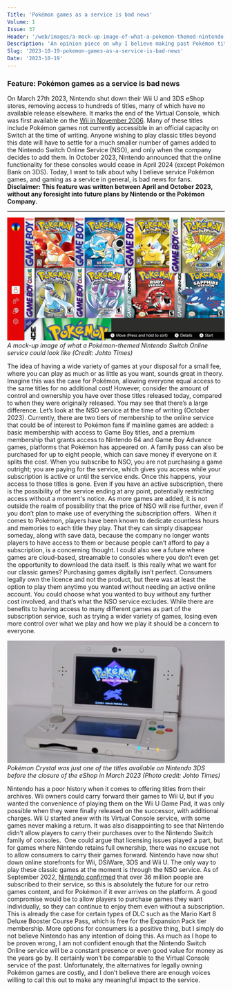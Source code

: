 ```yaml
---
Title: 'Pokémon games as a service is bad news'
Volume: 1
Issue: 37
Header: '/web/images/a-mock-up-image-of-what-a-pokemon-themed-nintendo-switch-online-service-could-look-like-credit-johto.png'
Description: 'An opinion piece on why I believe making past Pokémon titles available as part of a service is a bad idea for fans, along with the latest Pokémon news and more from the Johto Times mailbag.'
Slug: '2023-10-19-pokemon-games-as-a-service-is-bad-news'
Date: '2023-10-19'
---
```

### Feature: Pokémon games as a service is bad news
On March 27th 2023, Nintendo shut down their Wii U and 3DS eShop stores, removing access to hundreds of titles, many of which have no available release elsewhere. It marks the end of the Virtual Console, which was first available on the [Wii in November 2006](https://www.gamedeveloper.com/pc/nintendo-confirms-wii-virtual-console-launch-titles). Many of these titles include Pokémon games not currently accessible in an official capacity on Switch at the time of writing. Anyone wishing to play classic titles beyond this date will have to settle for a much smaller number of games added to the Nintendo Switch Online Service (NSO), and only when the company decides to add them. In October 2023, Nintendo announced that the online functionality for these consoles would cease in April 2024 (except Pokémon Bank on 3DS). Today, I want to talk about why I believe service Pokémon games, and gaming as a service in general, is bad news for fans.
**Disclaimer: This feature was written between April and October 2023, without any foresight into future plans by Nintendo or the Pokémon Company.**
* * *

[![A mock-up image of what a Pokémon-themed Nintendo Switch Online service could look like (Credit: Johto Times)](/web/images/a-mock-up-image-of-what-a-pokemon-themed-nintendo-switch-online-service-could-look-like-credit-johto.png)](/web/images/a-mock-up-image-of-what-a-pokemon-themed-nintendo-switch-online-service-could-look-like-credit-johto.png)*A mock-up image of what a Pokémon-themed Nintendo Switch Online service could look like (Credit: Johto Times)*

The idea of having a wide variety of games at your disposal for a small fee, where you can play as much or as little as you want, sounds great in theory. Imagine this was the case for Pokémon, allowing everyone equal access to the same titles for no additional cost! However, consider the amount of control and ownership you have over those titles released today, compared to when they were originally released. You may see that there’s a large difference.
Let’s look at the NSO service at the time of writing (October 2023). Currently, there are two tiers of membership to the online service that could be of interest to Pokémon fans if mainline games are added: a basic membership with access to Game Boy titles, and a premium membership that grants access to Nintendo 64 and Game Boy Advance games, platforms that Pokémon has appeared on. A family pass can also be purchased for up to eight people, which can save money if everyone on it splits the cost.
When you subscribe to NSO, you are not purchasing a game outright; you are paying for the service, which gives you access while your subscription is active or until the service ends. Once this happens, your access to those titles is gone. Even if you have an active subscription, there is the possibility of the service ending at any point, potentially restricting access without a moment's notice. As more games are added, it is not outside the realm of possibility that the price of NSO will rise further, even if you don’t plan to make use of everything the subscription offers. 
When it comes to Pokémon, players have been known to dedicate countless hours and memories to each title they play. That they can simply disappear someday, along with save data, because the company no longer wants players to have access to them or because people can’t afford to pay a subscription, is a concerning thought. I could also see a future where games are cloud-based, streamable to consoles where you don’t even get the opportunity to download the data itself. Is this really what we want for our classic games?
Purchasing games digitally isn’t perfect. Consumers legally own the licence and not the product, but there was at least the option to play them anytime you wanted without needing an active online account. You could choose what you wanted to buy without any further cost involved, and that’s what the NSO service excludes. While there are benefits to having access to many different games as part of the subscription service, such as trying a wider variety of games, losing even more control over what we play and how we play it should be a concern to everyone.

[![Pokémon Crystal was just one of the titles available on Nintendo 3DS before the closure of the eShop in March 2023 (Photo credit: Johto Times)](/web/images/pokemon-crystal-was-just-one-of-the-titles-available-on-nintendo-3ds-before-the-closure-of-the-eshop.jpeg)](/web/images/pokemon-crystal-was-just-one-of-the-titles-available-on-nintendo-3ds-before-the-closure-of-the-eshop.jpeg)*Pokémon Crystal was just one of the titles available on Nintendo 3DS before the closure of the eShop in March 2023 (Photo credit: Johto Times)*

Nintendo has a poor history when it comes to offering titles from their archives. Wii owners could carry forward their games to Wii U, but if you wanted the convenience of playing them on the Wii U Game Pad, it was only possible when they were finally released on the successor, with additional charges. Wii U started anew with its Virtual Console service, with some games never making a return. It was also disappointing to see that Nintendo didn’t allow players to carry their purchases over to the Nintendo Switch family of consoles. 
One could argue that licensing issues played a part, but for games where Nintendo retains full ownership, there was no excuse not to allow consumers to carry their games forward. Nintendo have now shut down online storefronts for Wii, DSiWare, 3DS and Wii U. The only way to play these classic games at the moment is through the NSO service.
As of September 2022, [Nintendo confirmed](https://www.nintendo.co.jp/ir/pdf/2022/221109e.pdf) that over 36 million people are subscribed to their service, so this is absolutely the future for our retro games content, and for Pokémon if it ever arrives on the platform. A good compromise would be to allow players to purchase games they want individually, so they can continue to enjoy them even without a subscription. This is already the case for certain types of DLC such as the Mario Kart 8 Deluxe Booster Course Pass, which is free for the Expansion Pack tier membership. More options for consumers is a positive thing, but I simply do not believe Nintendo has any intention of doing this.
As much as I hope to be proven wrong, I am not confident enough that the Nintendo Switch Online service will be a constant presence or even good value for money as the years go by. It certainly won’t be comparable to the Virtual Console service of the past. Unfortunately, the alternatives for legally owning Pokémon games are costly, and I don’t believe there are enough voices willing to call this out to make any meaningful impact to the service.